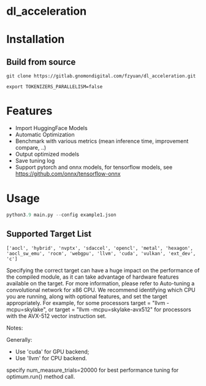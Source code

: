 # dl_acceleration

# Installation
## Build from source
```
git clone https://gitlab.gnomondigital.com/fzyuan/dl_acceleration.git
```
```
export TOKENIZERS_PARALLELISM=false
```
# Features
- Import HuggingFace Models
- Automatic Optimization
- Benchmark with various metrics (mean inference time, improvement compare, ..)
- Output optimized models
- Save tuning log
- Support pytorch and onnx models, for tensorflow models, see https://github.com/onnx/tensorflow-onnx
# Usage
```python
python3.9 main.py --config example1.json
```

## Supported Target List
```
['aocl', 'hybrid', 'nvptx', 'sdaccel', 'opencl', 'metal', 'hexagon', 'aocl_sw_emu', 'rocm', 'webgpu', 'llvm', 'cuda', 'vulkan', 'ext_dev', 'c']
```
Specifying the correct target can have a huge impact on the performance of the compiled module, as it can take advantage of hardware features available on the target. For more information, please refer to Auto-tuning a convolutional network for x86 CPU. We recommend identifying which CPU you are running, along with optional features, and set the target appropriately. For example, for some processors target = "llvm -mcpu=skylake", or target = "llvm -mcpu=skylake-avx512" for processors with the AVX-512 vector instruction set.

Notes: 

Generally: 
- Use 'cuda' for GPU backend;
- Use 'llvm' for CPU backend.

specify num_measure_trials=20000 for best performance tuning for optimum.run() method call.